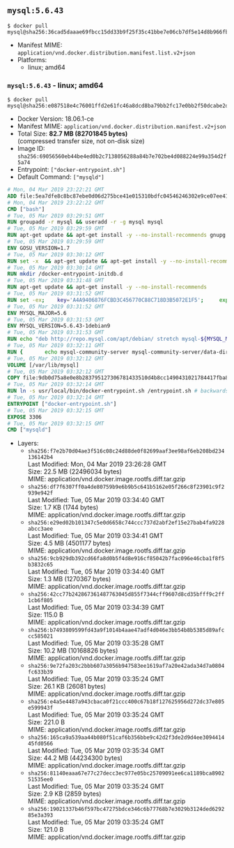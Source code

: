 ## `mysql:5.6.43`

```console
$ docker pull mysql@sha256:36cad5daaae69fbcc15dd33b9f25f35c41bbe7e06cb7df5e14d8b966fb26c1b4
```

-	Manifest MIME: `application/vnd.docker.distribution.manifest.list.v2+json`
-	Platforms:
	-	linux; amd64

### `mysql:5.6.43` - linux; amd64

```console
$ docker pull mysql@sha256:e087518e4c76001ffd2e61fc46a8dcd8ba79bb2fc17e0bb2f50dcabe2d4f1300
```

-	Docker Version: 18.06.1-ce
-	Manifest MIME: `application/vnd.docker.distribution.manifest.v2+json`
-	Total Size: **82.7 MB (82701845 bytes)**  
	(compressed transfer size, not on-disk size)
-	Image ID: `sha256:69056560eb44be4ed0b2c7138056288a84b7e702be4d088224e99a354d2f5a74`
-	Entrypoint: `["docker-entrypoint.sh"]`
-	Default Command: `["mysqld"]`

```dockerfile
# Mon, 04 Mar 2019 23:22:21 GMT
ADD file:5ea7dfe8c8bc87ebe0d06d275bce41e015310bdfc04546246302e9ce07ee416c in / 
# Mon, 04 Mar 2019 23:22:22 GMT
CMD ["bash"]
# Tue, 05 Mar 2019 03:29:51 GMT
RUN groupadd -r mysql && useradd -r -g mysql mysql
# Tue, 05 Mar 2019 03:29:59 GMT
RUN apt-get update && apt-get install -y --no-install-recommends gnupg dirmngr && rm -rf /var/lib/apt/lists/*
# Tue, 05 Mar 2019 03:29:59 GMT
ENV GOSU_VERSION=1.7
# Tue, 05 Mar 2019 03:30:12 GMT
RUN set -x 	&& apt-get update && apt-get install -y --no-install-recommends ca-certificates wget && rm -rf /var/lib/apt/lists/* 	&& wget -O /usr/local/bin/gosu "https://github.com/tianon/gosu/releases/download/$GOSU_VERSION/gosu-$(dpkg --print-architecture)" 	&& wget -O /usr/local/bin/gosu.asc "https://github.com/tianon/gosu/releases/download/$GOSU_VERSION/gosu-$(dpkg --print-architecture).asc" 	&& export GNUPGHOME="$(mktemp -d)" 	&& gpg --batch --keyserver ha.pool.sks-keyservers.net --recv-keys B42F6819007F00F88E364FD4036A9C25BF357DD4 	&& gpg --batch --verify /usr/local/bin/gosu.asc /usr/local/bin/gosu 	&& gpgconf --kill all 	&& rm -rf "$GNUPGHOME" /usr/local/bin/gosu.asc 	&& chmod +x /usr/local/bin/gosu 	&& gosu nobody true 	&& apt-get purge -y --auto-remove ca-certificates wget
# Tue, 05 Mar 2019 03:30:14 GMT
RUN mkdir /docker-entrypoint-initdb.d
# Tue, 05 Mar 2019 03:31:48 GMT
RUN apt-get update && apt-get install -y --no-install-recommends 		pwgen 		perl 	&& rm -rf /var/lib/apt/lists/*
# Tue, 05 Mar 2019 03:31:52 GMT
RUN set -ex; 	key='A4A9406876FCBD3C456770C88C718D3B5072E1F5'; 	export GNUPGHOME="$(mktemp -d)"; 	gpg --batch --keyserver ha.pool.sks-keyservers.net --recv-keys "$key"; 	gpg --batch --export "$key" > /etc/apt/trusted.gpg.d/mysql.gpg; 	gpgconf --kill all; 	rm -rf "$GNUPGHOME"; 	apt-key list > /dev/null
# Tue, 05 Mar 2019 03:31:52 GMT
ENV MYSQL_MAJOR=5.6
# Tue, 05 Mar 2019 03:31:53 GMT
ENV MYSQL_VERSION=5.6.43-1debian9
# Tue, 05 Mar 2019 03:31:53 GMT
RUN echo "deb http://repo.mysql.com/apt/debian/ stretch mysql-${MYSQL_MAJOR}" > /etc/apt/sources.list.d/mysql.list
# Tue, 05 Mar 2019 03:32:11 GMT
RUN { 		echo mysql-community-server mysql-community-server/data-dir select ''; 		echo mysql-community-server mysql-community-server/root-pass password ''; 		echo mysql-community-server mysql-community-server/re-root-pass password ''; 		echo mysql-community-server mysql-community-server/remove-test-db select false; 	} | debconf-set-selections 	&& apt-get update && apt-get install -y mysql-server="${MYSQL_VERSION}" && rm -rf /var/lib/apt/lists/* 	&& rm -rf /var/lib/mysql && mkdir -p /var/lib/mysql /var/run/mysqld 	&& chown -R mysql:mysql /var/lib/mysql /var/run/mysqld 	&& chmod 777 /var/run/mysqld 	&& find /etc/mysql/ -name '*.cnf' -print0 		| xargs -0 grep -lZE '^(bind-address|log)' 		| xargs -rt -0 sed -Ei 's/^(bind-address|log)/#&/' 	&& echo '[mysqld]\nskip-host-cache\nskip-name-resolve' > /etc/mysql/conf.d/docker.cnf
# Tue, 05 Mar 2019 03:32:12 GMT
VOLUME [/var/lib/mysql]
# Tue, 05 Mar 2019 03:32:12 GMT
COPY file:9db0d75a8e0e8b283795127306781433510d4b8cc1490431021784417fba8d1d in /usr/local/bin/ 
# Tue, 05 Mar 2019 03:32:14 GMT
RUN ln -s usr/local/bin/docker-entrypoint.sh /entrypoint.sh # backwards compat
# Tue, 05 Mar 2019 03:32:14 GMT
ENTRYPOINT ["docker-entrypoint.sh"]
# Tue, 05 Mar 2019 03:32:15 GMT
EXPOSE 3306
# Tue, 05 Mar 2019 03:32:15 GMT
CMD ["mysqld"]
```

-	Layers:
	-	`sha256:f7e2b70d04ae3f516c08c24d88de0f82699aaf3ee98af6eb208bd234136142b4`  
		Last Modified: Mon, 04 Mar 2019 23:26:28 GMT  
		Size: 22.5 MB (22496034 bytes)  
		MIME: application/vnd.docker.image.rootfs.diff.tar.gzip
	-	`sha256:df7f6307ff0a4de80759b9e6b9b5c641b5162e05f266c8f23901c9f2939e942f`  
		Last Modified: Tue, 05 Mar 2019 03:34:40 GMT  
		Size: 1.7 KB (1744 bytes)  
		MIME: application/vnd.docker.image.rootfs.diff.tar.gzip
	-	`sha256:e29ed02b101347c5e0d6658c744ccc737d2abf2ef15e27bab4fa9228abcc3aee`  
		Last Modified: Tue, 05 Mar 2019 03:34:41 GMT  
		Size: 4.5 MB (4501177 bytes)  
		MIME: application/vnd.docker.image.rootfs.diff.tar.gzip
	-	`sha256:9cb929db392cd66fa8d0b5f4d8e916cf85042b7fac096e46cba1f8f5b3832c65`  
		Last Modified: Tue, 05 Mar 2019 03:34:40 GMT  
		Size: 1.3 MB (1270367 bytes)  
		MIME: application/vnd.docker.image.rootfs.diff.tar.gzip
	-	`sha256:42cc77b242867361487763045d855f7344cff9607d8cd35bfff9c2ff1cb6f805`  
		Last Modified: Tue, 05 Mar 2019 03:34:39 GMT  
		Size: 115.0 B  
		MIME: application/vnd.docker.image.rootfs.diff.tar.gzip
	-	`sha256:b7493809599fd43a9f1014b4aae47adf4d046e3bb54b8b5385d89afccc585021`  
		Last Modified: Tue, 05 Mar 2019 03:35:28 GMT  
		Size: 10.2 MB (10168826 bytes)  
		MIME: application/vnd.docker.image.rootfs.diff.tar.gzip
	-	`sha256:9e72fa203c2bbb607a3056b947583ee1619af7a20e42ada34d7a0804fc633b39`  
		Last Modified: Tue, 05 Mar 2019 03:35:24 GMT  
		Size: 26.1 KB (26081 bytes)  
		MIME: application/vnd.docker.image.rootfs.diff.tar.gzip
	-	`sha256:e4a5e4487a943cbaca0f21ccc400c67b18f127625956d272dc37e805e599943f`  
		Last Modified: Tue, 05 Mar 2019 03:35:24 GMT  
		Size: 221.0 B  
		MIME: application/vnd.docker.image.rootfs.diff.tar.gzip
	-	`sha256:165ca9a539aa44b080f51caf6b356bbe9c42d2f3de2d9d4ee309441445fd0566`  
		Last Modified: Tue, 05 Mar 2019 03:35:34 GMT  
		Size: 44.2 MB (44234300 bytes)  
		MIME: application/vnd.docker.image.rootfs.diff.tar.gzip
	-	`sha256:81140eaaa67e77c27decc3ec977e05bc25709091ee6ca1189bca890251535ee0`  
		Last Modified: Tue, 05 Mar 2019 03:35:24 GMT  
		Size: 2.9 KB (2859 bytes)  
		MIME: application/vnd.docker.image.rootfs.diff.tar.gzip
	-	`sha256:19021337b46f597bc47275bdce346c6b77768b7e3029b3124ded629285e3a393`  
		Last Modified: Tue, 05 Mar 2019 03:35:24 GMT  
		Size: 121.0 B  
		MIME: application/vnd.docker.image.rootfs.diff.tar.gzip
